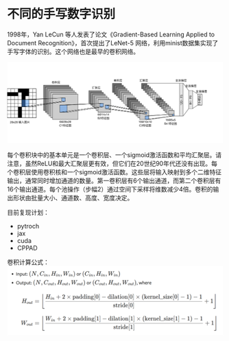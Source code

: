 # 不同的手写数字识别

1998年，Yan LeCun 等人发表了论文《Gradient-Based Learning Applied to Document Recognition》，首次提出了LeNet-5 网络，利用minist数据集实现了手写字体的识别。这个网络也是最早的卷积网络。

![alt text](pic/image.png)

每个卷积块中的基本单元是一个卷积层、一个sigmoid激活函数和平均汇聚层。请注意，虽然ReLU和最大汇聚层更有效，但它们在20世纪90年代还没有出现。每个卷积层使用卷积核和一个sigmoid激活函数。这些层将输入映射到多个二维特征输出，通常同时增加通道的数量。第一卷积层有6个输出通道，而第二个卷积层有16个输出通道。每个池操作（步幅2）通过空间下采样将维数减少4倍。卷积的输出形状由批量大小、通道数、高度、宽度决定。

目前复现计划：

- pytroch
- jax
- cuda
- CPPAD

卷积计算公式：
![alt text](pic/image-1.png)
